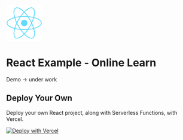 ![React Logo](https://github.com/vercel/vercel/blob/master/packages/frameworks/logos/react.svg)

# React Example - Online Learn

Demo -> under work

## Deploy Your Own

Deploy your own React project, along with Serverless Functions, with Vercel.

[![Deploy with Vercel](https://vercel.com/button)](https://vercel.com/import/project?template=https://github.com/vercel/vercel/tree/master/examples/create-react-app-functions)

